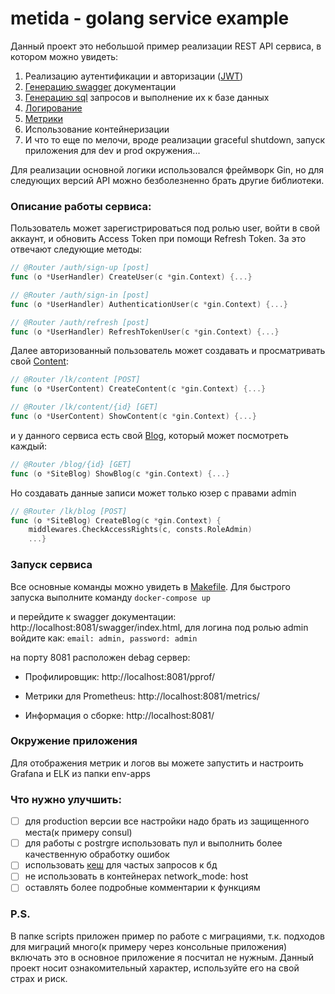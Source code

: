 # metida - golang service example

Данный проект это небольшой пример реализации REST API сервиса, в котором можно увидеть:
1. Реализацию аутентификации и авторизации ([JWT](https://gist.github.com/zmts/802dc9c3510d79fd40f9dc38a12bccfc))
2. [Генерацию swagger](https://github.com/swaggo/swag) документации
3. [Генерацию sql](https://docs.sqlc.dev/en/latest/index.html) запросов и выполнение их к базе данных 
4. [Логирование](https://github.com/uber-go/zap)
5. [Метрики](https://github.com/prometheus/client_golang)
6. Использование контейнеризации
7. И что то еще по мелочи, вроде реализации graceful shutdown, запуск приложения для dev и prod окружения...

Для реализации основной логики использовался фреймворк Gin, но для следующих версий API можно безболезненно
брать другие библиотеки.

### Описание работы сервиса:
Пользователь может зарегистрироваться под ролью user, войти в свой аккаунт, и обновить Access Token при помощи Refresh Token.
За это отвечают следующие методы:
```go
// @Router /auth/sign-up [post]
func (o *UserHandler) CreateUser(c *gin.Context) {...}

// @Router /auth/sign-in [post]
func (o *UserHandler) AuthenticationUser(c *gin.Context) {...}

// @Router /auth/refresh [post]
func (o *UserHandler) RefreshTokenUser(c *gin.Context) {...}
```

Далее авторизованный пользователь может создавать и просматривать свой [Content](https://github.com/Dsmit05/metida/blob/master/internal/models/user.go#L15):
```go
// @Router /lk/content [POST]
func (o *UserContent) CreateContent(c *gin.Context) {...}

// @Router /lk/content/{id} [GET]
func (o *UserContent) ShowContent(c *gin.Context) {...}
```

и у данного сервиса есть свой [Blog](https://github.com/Dsmit05/metida/blob/master/internal/models/user.go#L8), который может посмотреть каждый:
```go
// @Router /blog/{id} [GET]
func (o *SiteBlog) ShowBlog(c *gin.Context) {...}
```
Но создавать данные записи может только юзер с правами admin
```go
// @Router /lk/blog [POST]
func (o *SiteBlog) CreateBlog(c *gin.Context) {
	middlewares.CheckAccessRights(c, consts.RoleAdmin)
    ...}
```

### Запуск сервиса
Все основные команды можно увидеть в [Makefile](https://github.com/Dsmit05/metida/blob/master/Makefile).
Для быстрого запуска выполните команду `docker-compose up`

и перейдите к swagger документации: http://localhost:8081/swagger/index.html,
для логина под ролью admin войдите как: `email: admin, password: admin`


на порту 8081 расположен debag сервер:

- Профилировщик:
http://localhost:8081/pprof/

- Метрики для Prometheus:
http://localhost:8081/metrics/

- Информация о сборке:
http://localhost:8081/

### Окружение приложения
Для отображения метрик и логов вы можете запустить и настроить Grafana и ELK из папки env-apps

### Что нужно улучшить:
- [ ] для production версии все настройки надо брать из защищенного места(к примеру consul)
- [ ] для работы с postrgre использовать пул и выполнить более качественную обработку ошибок
- [ ] использовать [кеш](https://github.com/Dsmit05/metida/blob/master/pkg/cache/lru/lru-cache.go) для частых запросов к бд
- [ ] не использовать в контейнерах network_mode: host
- [ ] оставлять более подробные комментарии к функциям

### P.S.
В папке scripts приложен пример по работе с миграциями, 
т.к. подходов для миграций много(к примеру через консольные приложения) включать это в основное приложение
я посчитал не нужным.
Данный проект носит ознакомительный характер, используйте его на свой страх и риск.
